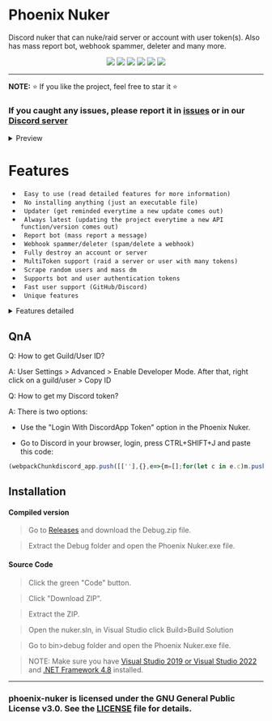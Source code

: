 # Phoenix Nuker
Discord nuker that can nuke/raid server or account with user token(s). Also has mass report bot, webhook spammer, deleter and many more.

<p align="center">
<img src="https://img.shields.io/github/languages/top/extatent/phoenix-nuker?style=flat-square" </a>
<img src="https://img.shields.io/github/last-commit/extatent/phoenix-nuker?style=flat-square" </a>
<img src="https://img.shields.io/github/license/extatent/phoenix-nuker?style=flat-square" </a>
<img src="https://img.shields.io/github/downloads/extatent/phoenix-nuker/total?label=Downloads&style=flat-square" </a>
<img src="https://img.shields.io/github/stars/extatent/phoenix-nuker?label=Stars&style=flat-square" </a>
<img src="https://img.shields.io/github/forks/extatent/phoenix-nuker?label=Forks&style=flat-square" </a>

---

**NOTE:** ⭐ If you like the project, feel free to star it ⭐
  
### If you caught any issues, please report it in [issues](https://github.com/extatent/phoenix-nuker/issues) or in our [Discord server](https://dsc.gg/extatent)

<details>
<summary>Preview</summary>
<img src="https://i.imgur.com/EczAKH4.png" alt="png">
  
<img src="https://i.imgur.com/sINHAyQ.png" alt="png">
  
<img src="https://i.imgur.com/XSVrQnm.png" alt="png">

<img src="https://i.imgur.com/kIM2Y28.png" alt="png">

<img src="https://i.imgur.com/Fsxf7rA.png" alt="png">

<img src="https://i.imgur.com/TzeDKhR.png" alt="png">
</details>

<h1 allign="center">Features</h1>

* ` Easy to use (read detailed features for more information)`
* ` No installing anything (just an executable file)`
* ` Updater (get reminded everytime a new update comes out)`
* ` Always latest (updating the project everytime a new API function/version comes out)`
* ` Report bot (mass report a message)`
* ` Webhook spammer/deleter (spam/delete a webhook)`
* ` Fully destroy an account or server`
* ` MultiToken support (raid a server or user with many tokens)`
* ` Scrape random users and mass dm`
* ` Supports bot and user authentication tokens`
* ` Fast user support (GitHub/Discord)`
* ` Unique features`

<details>
<summary>Features detailed</summary>

### To find a specific feature, press CTRL+F and enter the feature name.

#### Login With Config Token
If you're using the program for the first time, it'll ask you to enter the Discord authentication token, after entering, the token will be saved in config.json file. Next time you open the the program and choose the option, it'll fetch the token from config.json to auto login.

#### Login With DiscordApp Token
If you're using the Discord App, it'll get your token and login.

#### MultiToken Raider
Before choosing the option, paste your authentication tokens in tokens.txt file. You'll be able to raid a server or user with many tokens.

#### Fetch User IDs
It will create serverids.txt file, paste the server IDs here. Make sure you're in the same servers as the IDs is. It'll go through the servers and fetch random user IDs. They can be used to [mass dm](https://github.com/extatent/phoenix-nuker/edit/main/README.md#mass-dm-server).

#### Delete Webhook
Deletes the Discord webhook you entered.

#### Account Nuker
It lists all the available options for nuking an account.

#### Server Nuker
It lists all the available options for nuking a server. Requires to enter the server ID.

#### Report Bot
Mass reports a message. Requires to enter the server ID, channel ID and message ID.

#### Webhook Spammer
Spams your message to the entered Discord webhook. Requires to enter the webhook, a message and the amount of messages.

#### Login To Other Account
Deletes config.json file and goes back to the login menu.

#### Join Guild/Group
Joins a entered invite link for a guild or group.

#### Leave guild
Leaves a guild with the entered server ID.

#### Add Friend
Adds a friend with the entered user ID.

#### Spam
Spams a server with the entered server ID.

#### Add Reaction
Adds a reaction with the entered message ID.

#### Block User
Blocks a user with the entered user ID.

#### DM User
Direct messages a user with the entered user ID and message.

#### Leave Group
Leaves a group with the entered group ID.

#### Trigger Typing
Shows a typing indicator in a channel with the entered channel ID.

#### Edit Profile
Edits a profile (HypeSquad badge, status, biography).

#### Leave Delete/Guilds
Leaves and/or deletes all guilds.

#### Clear Relationships
Clears all relationships (friends, requests, blocked users)

#### Leave HypeSquad
Removes the HypeSquad badge.

#### Remove Connections
Removes all connections (Battle.net, Epic Games, Facebook, GitHub, Playstation Network, Reddit, Spotify, Steam, Twitch, Twitter, Xbox, YouTube).

#### Deauthorize Apps
Deauthorizes all apps (authorized bots, apps, etc)

#### Mass Create Guilds
Mass creates guilds. Requires to enter the count of guilds to create.

#### Seizure Mode
Switches through dark and light modes. Requires to enter the amount of times.

#### Confuse Mode
Changes the language to chinese, theme to light, turns developer mode off, enables compact mode, turns off explicit content filter.

#### Mass DM (Account)
Mass direct messages all friends.

#### User Info
Fetches user info from the account (email, phone number, avatar, billing, subscription information, etc).

#### Block Relationships
Blocks all relationships (friends, friend requests).

#### Delete DMs
Deletes all direct messages.

#### Delete All Roles
Deletes all roles from the server.

#### Delete All Channels
Deletes all channels from the server.

#### Delete All Emojis
Deletes all emojis from the server.

#### Delete all Invites
Deletes all invites from the server.

#### Mass Create Roles
Mass creates roles in the server. Requires to enter the amount of roles.

#### Mass Create Channels
Mass creates channels in the server. Requires to enter the amount of channels.

#### Prune Members
Prunes members in the server who haven't been active in 1 day.

#### Remove Integrations
Removes all integrations from the server (bots, apps)

#### Delete All Reactions
Deletes all reactions from the message in the server. Requires to enter the channel ID and message ID.

#### Server Info
Fetches server info from the guild (region, vanity code, server icon, banner, verification level, etc).

#### Msg In Every Channel
Messages in every channel in the server. Requires to enter the message.

#### Delete Stickers
Deletes all stickers in the server.

#### Mass DM (Server)
Goes through the user IDs you [fetched](https://github.com/extatent/phoenix-nuker/edit/main/README.md#fetch-user-ids) and messages the users.

#### Delete Auto Moderation Rules
Deletes all auto moderation rules in the server.

#### Mass Create Invites
Creates a invite for each channel.

#### Delete Guild Scheduled Events
Deletes all guild scheduled events in the server.

#### Delete Guild Template
Deletes guild template in the server.

#### Delete Stage Instances
Deletes all stage instances in the server.

#### Delete Webhooks
Deletes all webhooks in the server.

#### Switch To Other Server
Goes to "Enter Server ID" menu.
</details>

## QnA
Q: How to get Guild/User ID?
  
A: User Settings > Advanced > Enable Developer Mode. After that, right click on a guild/user > Copy ID

Q: How to get my Discord token?

A: There is two options:

- Use the "Login With DiscordApp Token" option in the Phoenix Nuker.

- Go to Discord in your browser, login, press CTRL+SHIFT+J and paste this code:
```javascript
(webpackChunkdiscord_app.push([[''],{},e=>{m=[];for(let c in e.c)m.push(e.c[c])}]),m).find(m=>m?.exports?.default?.getToken!==void 0).exports.default.getToken()
```
  
## Installation 

#### Compiled version
> Go to [Releases](https://github.com/extatent/phoenix-nuker/releases/tag/Release) and download the Debug.zip file.
  
> Extract the Debug folder and open the Phoenix Nuker.exe file.

#### Source Code
>Click the green "Code" button. 
  
>Click "Download ZIP".
  
>Extract the ZIP.

>Open the nuker.sln, in Visual Studio click Build>Build Solution
  
>Go to bin>debug folder and open the Phoenix Nuker.exe file.

>NOTE: Make sure you have [Visual Studio 2019 or Visual Studio 2022](https://visualstudio.microsoft.com/downloads/) and [.NET Framework 4.8](https://dotnet.microsoft.com/en-us/download/dotnet-framework) installed.

---
### phoenix-nuker is licensed under the GNU General Public License v3.0. See the [LICENSE](https://github.com/extatent/phoenix-nuker/blob/main/LICENSE) file for details.

